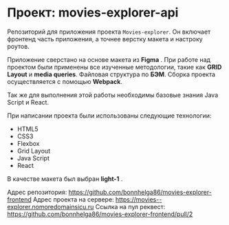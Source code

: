 # Проект: movies-explorer-api

Репозиторий для приложения проекта `Movies-explorer`. Он включает фронтенд часть приложения, а точнее верстку макета и настроку роутов. 

Приложение сверстано на основе макета из __Figma__ . При работе над проектом были применены все изученные методологии, такие как __GRID Layout__ и __media queries__. Файловая структура по __БЭМ__. Сборка проекта осуществляется с помощью __Webpack__.

Так же для выполнения этой работы необходимы базовые знания Java Script и React.

При написании проекта были использованы следующие технологии:
* HTML5
* CSS3
* Flexbox
* Grid Layout
* Java Script
* React

В качестве макета был выбран __light-1__ .

Адрес репозитория: https://github.com/bonnhelga86/movies-explorer-frontend
Адрес проекта на сервере: https://movies--explorer.nomoredomainsicu.ru
Ссылка на пул реквест: https://github.com/bonnhelga86/movies-explorer-frontend/pull/2

